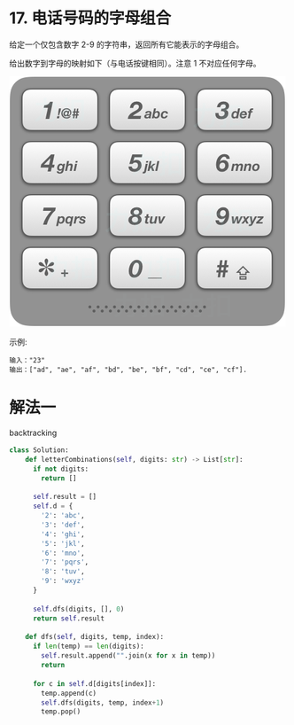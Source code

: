 # 17. 电话号码的字母组合

给定一个仅包含数字 2-9 的字符串，返回所有它能表示的字母组合。

给出数字到字母的映射如下（与电话按键相同）。注意 1 不对应任何字母。

![](17/17_telephone_keypad.png)

示例:

```
输入："23"
输出：["ad", "ae", "af", "bd", "be", "bf", "cd", "ce", "cf"].
```


# 解法一

backtracking

```python
class Solution:
    def letterCombinations(self, digits: str) -> List[str]:
      if not digits:
        return []

      self.result = []
      self.d = {
        '2': 'abc',
        '3': 'def',
        '4': 'ghi',
        '5': 'jkl',
        '6': 'mno',
        '7': 'pqrs',
        '8': 'tuv',
        '9': 'wxyz'
      }

      self.dfs(digits, [], 0)
      return self.result

    def dfs(self, digits, temp, index):
      if len(temp) == len(digits):
        self.result.append("".join(x for x in temp))
        return

      for c in self.d[digits[index]]:
        temp.append(c)
        self.dfs(digits, temp, index+1)
        temp.pop()
```